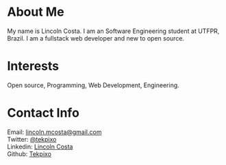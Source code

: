 # About Me
My name is Lincoln Costa. I am an Software Engineering student at UTFPR, Brazil. 
I am a fullstack web developer and new to open source. 
# Interests
Open source, Programming, Web Development, Engineering. 
# Contact Info
Email: [lincoln.mcosta@gmail.com](mailto:lincoln.mcosta@gmail.com)    
Twitter: [@tekpixo](https://twitter.com/tekpixo)      
Linkedin: [Lincoln Costa](https://www.linkedin.com/in/lincolncosta/)  
Github: [Tekpixo](https://github.com/tekpixo)
